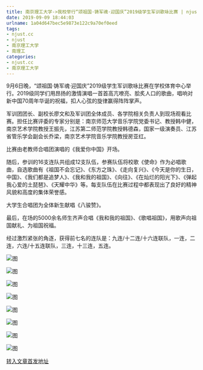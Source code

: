 ```yaml
---
title: 南京理工大学->我校举行“颂祖国·铸军魂·迎国庆”2019级学生军训歌咏比赛 | njust.cc
date: 2019-09-09 18:44:03
urlname: 1a04d647bec5e9873e122c9a70ef0eed
tags: 
- njust.cc
- njust
- 南京理工大学
- 南理工
categories:
- njust.cc
- 南京理工大学
---
```



9月6日晚，“颂祖国·铸军魂·迎国庆”2019级学生军训歌咏比赛在学校体育中心举行。2019级同学们用昂扬的激情演唱一首首高亢嘹亮、脍炙人口的歌曲，唱响对新中国70周年华诞的祝福，扣人心弦的旋律赢得阵阵掌声。

军训团团长、副校长廖文和及军训团全体成员、各学院相关负责人到现场观看比赛。担任比赛评委的专家分别是：南京师范大学音乐学院党委书记、教授韩中健，南京艺术学院教授王振先，江苏第二师范学院教授韩德森，国家一级演奏员、江苏省管乐学会副会长乔梁，南京艺术学院音乐学院教授房亚红。

比赛由老教师合唱团演唱的《我爱你中国》开场。

随后，参训的16支连队共组成12支队伍，参赛队伍将校歌《使命》作为必唱歌曲，自选歌曲有《祖国不会忘记》、《东方之珠》、《走向复兴》、《今天是你的生日，中国》、《我们都是追梦人》、《我和我的祖国》、《向往》、《在灿烂的阳光下》、《弹起我心爱的土琵琶》、《天耀中华》等。每支队伍在比赛过程中都表现出了良好的精神风貌和高度的集体荣誉感。

大学生合唱团为全体新生献唱《八骏赞》。

最后，在场的5000余名师生齐声合唱《我和我的祖国》、《歌唱祖国》，用歌声向祖国献礼、为祖国祝福。

经过激烈紧张的角逐，获得前七名的连队是：九连/十二连/十六连联队，一连，二连，六连/十五连联队，三连，十三连，五连。



![图](http://zs.njust.edu.cn/_upload/article/images/e3/8b/a82cb7ea4d5f837479870ec17f67/0b09d133-a61f-4d85-9c10-6ef9902fed18.jpg)

![图](http://zs.njust.edu.cn/_upload/article/images/e3/8b/a82cb7ea4d5f837479870ec17f67/d4f841c3-2db8-4af8-8a30-5554f6009d94.jpg)

![图](http://zs.njust.edu.cn/_upload/article/images/e3/8b/a82cb7ea4d5f837479870ec17f67/e471cd95-7712-49be-922f-49b64b98d119.jpg)

![图](http://zs.njust.edu.cn/_upload/article/images/e3/8b/a82cb7ea4d5f837479870ec17f67/c52b17fc-c4eb-4e1a-b0c1-571972ab124c.jpg)

![图](http://zs.njust.edu.cn/_upload/article/images/e3/8b/a82cb7ea4d5f837479870ec17f67/87204d84-9172-4854-87dd-0a94fa717b8c.jpg)

![图](http://zs.njust.edu.cn/_upload/article/images/e3/8b/a82cb7ea4d5f837479870ec17f67/a0b0d19a-46e0-4c07-8952-59ebeb27b863.jpg)

![图](http://zs.njust.edu.cn/_upload/article/images/e3/8b/a82cb7ea4d5f837479870ec17f67/c4309c82-a067-4a55-8a39-8013521acf02.jpg)

![图](http://zs.njust.edu.cn/_upload/article/images/e3/8b/a82cb7ea4d5f837479870ec17f67/d27eef96-4e6a-40f8-b2fb-71da64897510.jpg)

[转入文章首发地址](http://zs.njust.edu.cn/2a/7a/c4621a207482/page.htm)